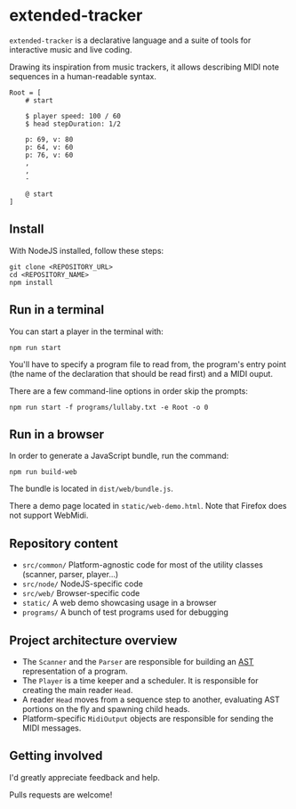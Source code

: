 # extended-tracker

`extended-tracker` is a declarative language and a suite of tools for interactive music and live coding.

Drawing its inspiration from music trackers, it allows describing MIDI note sequences in a human-readable syntax.

```
Root = [
    # start

    $ player speed: 100 / 60
    $ head stepDuration: 1/2
    
    p: 69, v: 80
    p: 64, v: 60
    p: 76, v: 60
    ,
    ,
    -

    @ start
]
```

## Install

With NodeJS installed, follow these steps:

```
git clone <REPOSITORY_URL>
cd <REPOSITORY_NAME>
npm install
```

## Run in a terminal

You can start a player in the terminal with:

```
npm run start
```

You'll have to specify a program file to read from, the program's entry point (the name of the declaration that should be read first) and a MIDI ouput.

There are a few command-line options in order skip the prompts:

```
npm run start -f programs/lullaby.txt -e Root -o 0
```

## Run in a browser

In order to generate a JavaScript bundle, run the command:

```
npm run build-web
```

The bundle is located in `dist/web/bundle.js`. 

There a demo page located in `static/web-demo.html`. Note that Firefox does not support WebMidi.

## Repository content

- `src/common/` Platform-agnostic code for most of the utility classes (scanner, parser, player...)
- `src/node/` NodeJS-specific code
- `src/web/` Browser-specific code
- `static/` A web demo showcasing usage in a browser
- `programs/` A bunch of test programs used for debugging

## Project architecture overview

- The `Scanner` and the `Parser` are responsible for building an [AST](https://en.wikipedia.org/wiki/Abstract_syntax_tree) representation of a program.
- The `Player` is a time keeper and a scheduler. It is responsible for creating the main reader `Head`.
- A reader `Head` moves from a sequence step to another, evaluating AST portions on the fly and spawning child heads.
- Platform-specific `MidiOutput` objects are responsible for sending the MIDI messages.

## Getting involved

I'd greatly appreciate feedback and help.

Pulls requests are welcome!
